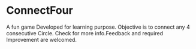 # ConnectFour
A fun game Developed for learning purpose.
Objective is to connect any 4 consecutive Circle.
Check for more info.Feedback and required Improvement are welcomed.
